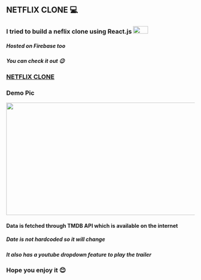 ## NETFLIX CLONE 💻
### I tried to build a neflix clone using React.js <img src="https://reactjs.org/logo-og.png" width="40" height="20" />

##### Hosted on Firebase too 
##### You can check it out 😉
### [NETFLIX CLONE](https://netflix-clone-6df8a.web.app/)

### Demo Pic
<img src="https://user-images.githubusercontent.com/50616432/93106366-cf028980-f6cd-11ea-8069-1046be078ca1.png" width="650" height="300" />

#### Data is fetched through TMDB  API which is available on the internet
##### Date is not hardcoded so it will change
##### It also has a youtube dropdown feature to play the trailer

### Hope you enjoy it 😊
